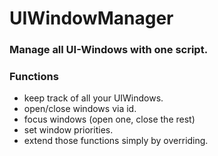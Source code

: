 # UIWindowManager
### Manage all UI-Windows with one script.

### Functions
- keep track of all your UIWindows.
- open/close windows via id.
- focus windows (open one, close the rest)
- set window priorities.
- extend those functions simply by overriding.
